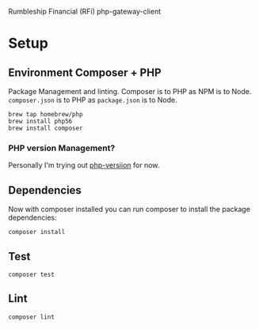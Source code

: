 Rumbleship Financial (RFi) php-gateway-client

# Setup
## Environment Composer + PHP
Package Management and linting. 
Composer is to PHP as NPM is to Node.  `composer.json` is to PHP as `package.json` is to Node.

    brew tap homebrew/php
    brew install php56
    brew install composer
    
### PHP version Management? 
Personally I'm trying out [php-versiion](https://github.com/wilmoore/php-version) for now. 

## Dependencies

Now with composer installed you can run composer to install the package dependencies:

    composer install

## Test

    composer test 
    
## Lint
   
    composer lint
    
    






